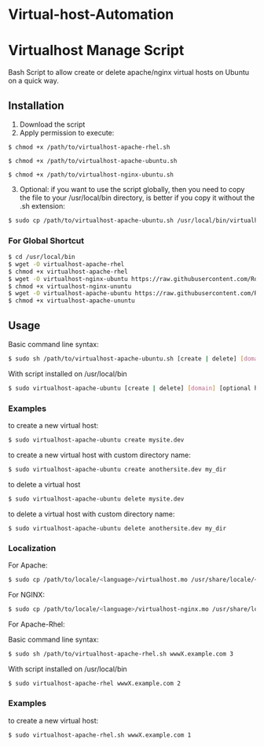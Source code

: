 # Virtual-host-Automation

Virtualhost Manage Script
===========

Bash Script to allow create or delete apache/nginx virtual hosts on Ubuntu on a quick way.

## Installation ##

1. Download the script
2. Apply permission to execute:

```
$ chmod +x /path/to/virtualhost-apache-rhel.sh
```

```
$ chmod +x /path/to/virtualhost-apache-ubuntu.sh
```

```
$ chmod +x /path/to/virtualhost-nginx-ubuntu.sh
```


3. Optional: if you want to use the script globally, then you need to copy the file to your /usr/local/bin directory, is better
if you copy it without the .sh extension:

```bash
$ sudo cp /path/to/virtualhost-apache-ubuntu.sh /usr/local/bin/virtualhost-apache-ubuntu
```

### For Global Shortcut ###

```bash
$ cd /usr/local/bin
$ wget -O virtualhost-apache-rhel
$ chmod +x virtualhost-apache-rhel
$ wget -O virtualhost-nginx-ubuntu https://raw.githubusercontent.com/RoverWire/virtualhost/master/virtualhost-nginx.sh
$ chmod +x virtualhost-nginx-ununtu
$ wget -O virtualhost-apache-ubuntu https://raw.githubusercontent.com/RoverWire/virtualhost/master/virtualhost-nginx.sh
$ chmod +x virtualhost-apache-ununtu
```

## Usage ##

Basic command line syntax:

```bash
$ sudo sh /path/to/virtualhost-apache-ubuntu.sh [create | delete] [domain] [optional host_dir]
```

With script installed on /usr/local/bin

```bash
$ sudo virtualhost-apache-ubuntu [create | delete] [domain] [optional host_dir]
```

### Examples ###

to create a new virtual host:

```bash
$ sudo virtualhost-apache-ubuntu create mysite.dev
```
to create a new virtual host with custom directory name:

```bash
$ sudo virtualhost-apache-ubuntu create anothersite.dev my_dir
```
to delete a virtual host

```bash
$ sudo virtualhost-apache-ubuntu delete mysite.dev
```

to delete a virtual host with custom directory name:

```
$ sudo virtualhost-apache-ubuntu delete anothersite.dev my_dir
```
### Localization

For Apache:

```bash
$ sudo cp /path/to/locale/<language>/virtualhost.mo /usr/share/locale/<language>/LC_MESSAGES/
```

For NGINX:

```bash
$ sudo cp /path/to/locale/<language>/virtualhost-nginx.mo /usr/share/locale/<language>/LC_MESSAGES/
```

For Apache-Rhel:

Basic command line syntax:

```bash
$ sudo sh /path/to/virtualhost-apache-rhel.sh wwwX.example.com 3
```

With script installed on /usr/local/bin

```bash
$ sudo virtualhost-apache-rhel wwwX.example.com 2
```

### Examples ###

to create a new virtual host:

```bash
$ sudo virtualhost-apache-rhel.sh wwwX.example.com 1
```

